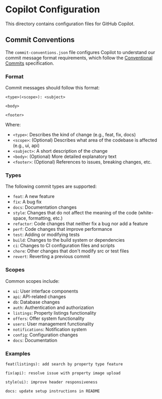 # Copilot Configuration

This directory contains configuration files for GitHub Copilot.

## Commit Conventions

The `commit-conventions.json` file configures Copilot to understand our commit message format requirements, which follow the [Conventional Commits](https://www.conventionalcommits.org/) specification.

### Format

Commit messages should follow this format:

```
<type>(<scope>): <subject>

<body>

<footer>
```

Where:

- `<type>`: Describes the kind of change (e.g., feat, fix, docs)
- `<scope>`: (Optional) Describes what area of the codebase is affected (e.g., ui, api)
- `<subject>`: A short description of the change
- `<body>`: (Optional) More detailed explanatory text
- `<footer>`: (Optional) References to issues, breaking changes, etc.

### Types

The following commit types are supported:

- `feat`: A new feature
- `fix`: A bug fix
- `docs`: Documentation changes
- `style`: Changes that do not affect the meaning of the code (white-space, formatting, etc.)
- `refactor`: Code changes that neither fix a bug nor add a feature
- `perf`: Code changes that improve performance
- `test`: Adding or modifying tests
- `build`: Changes to the build system or dependencies
- `ci`: Changes to CI configuration files and scripts
- `chore`: Other changes that don't modify src or test files
- `revert`: Reverting a previous commit

### Scopes

Common scopes include:

- `ui`: User interface components
- `api`: API-related changes
- `db`: Database changes
- `auth`: Authentication and authorization
- `listings`: Property listings functionality
- `offers`: Offer system functionality
- `users`: User management functionality
- `notifications`: Notification system
- `config`: Configuration changes
- `docs`: Documentation

### Examples

```
feat(listings): add search by property type feature
```

```
fix(api): resolve issue with property image upload
```

```
style(ui): improve header responsiveness
```

```
docs: update setup instructions in README
```
